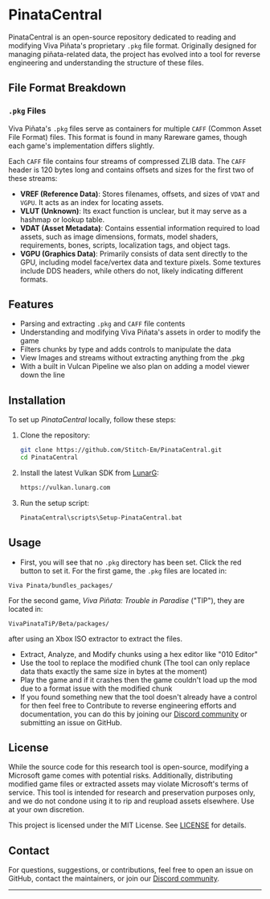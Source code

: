 # PinataCentral

PinataCentral is an open-source repository dedicated to reading and modifying Viva Piñata's proprietary `.pkg` file format. Originally designed for managing piñata-related data, the project has evolved into a tool for reverse engineering and understanding the structure of these files.

## File Format Breakdown

### `.pkg` Files

Viva Piñata's `.pkg` files serve as containers for multiple `CAFF` (Common Asset File Format) files. This format is found in many Rareware games, though each game's implementation differs slightly.

Each `CAFF` file contains four streams of compressed ZLIB data. The `CAFF` header is 120 bytes long and contains offsets and sizes for the first two of these streams:

- **VREF (Reference Data)**: Stores filenames, offsets, and sizes of `VDAT` and `VGPU`. It acts as an index for locating assets.
- **VLUT (Unknown)**: Its exact function is unclear, but it may serve as a hashmap or lookup table.
- **VDAT (Asset Metadata)**: Contains essential information required to load assets, such as image dimensions, formats, model shaders, requirements, bones, scripts, localization tags, and object tags.
- **VGPU (Graphics Data)**: Primarily consists of data sent directly to the GPU, including model face/vertex data and texture pixels. Some textures include DDS headers, while others do not, likely indicating different formats.

## Features

- Parsing and extracting `.pkg` and `CAFF` file contents
- Understanding and modifying Viva Piñata's assets in order to modify the game
- Filters chunks by type and adds controls to manipulate the data
- View Images and streams without extracting anything from the .pkg
- With a built in Vulcan Pipeline we also plan on adding a model viewer down the line

## Installation

To set up *PinataCentral* locally, follow these steps:

1. Clone the repository:
   ```sh
   git clone https://github.com/Stitch-Em/PinataCentral.git
   cd PinataCentral
   ```
2. Install the latest Vulkan SDK from [LunarG](https://vulkan.lunarg.com):
   ```sh
   https://vulkan.lunarg.com
   ```
3. Run the setup script:
   ```sh
   PinataCentral\scripts\Setup-PinataCentral.bat
   ```

## Usage

- First, you will see that no `.pkg` directory has been set. Click the red button to set it. For the first game, the `.pkg` files are located in:

```
Viva Pinata/bundles_packages/
```

For the second game, *Viva Piñata: Trouble in Paradise* ("TIP"), they are located in:

```
VivaPinataTiP/Beta/packages/
```

after using an Xbox ISO extractor to extract the files.

- Extract, Analyze, and Modify chunks using a hex editor like "010 Editor"
- Use the tool to replace the modified chunk (The tool can only replace data thats exactly the same size in bytes at the moment)
- Play the game and if it crashes then the game couldn't load up the mod due to a format issue with the modified chunk
- If you found something new that the tool doesn't already have a control for then feel free to Contribute to reverse engineering efforts and documentation, you can do this by joining our [Discord community](https://discord.gg/XZY7bjCsaa) or submitting an issue on GitHub.

## License

While the source code for this research tool is open-source, modifying a Microsoft game comes with potential risks. Additionally, distributing modified game files or extracted assets may violate Microsoft's terms of service. This tool is intended for research and preservation purposes only, and we do not condone using it to rip and reupload assets elsewhere. Use at your own discretion.

This project is licensed under the MIT License. See [LICENSE](LICENSE) for details.

## Contact

For questions, suggestions, or contributions, feel free to open an issue on GitHub, contact the maintainers, or join our [Discord community](https://discord.gg/XZY7bjCsaa).

---
